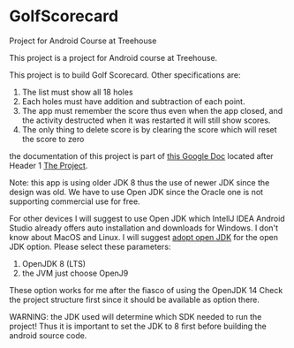 # GolfScorecard
Project for Android Course at Treehouse

This project is a project for Android course at Treehouse. 

This project is to build Golf Scorecard. Other specifications are:
1. The list must show all 18 holes
2. Each holes must have addition and subtraction of each point.
3. The app must remember the score thus even when the app closed, and the activity destructed when it was restarted it  will still show scores.
4. The only thing to delete score is by clearing the score which will reset the score to zero

the documentation of this project is part of [this Google Doc](https://docs.google.com/document/d/1ZKoIqPzcycTyjynDT15ntokrwF_YpiS_48nIkp_0noc/edit?usp=sharing)
located after Header 1 [The Project](https://docs.google.com/document/d/1ZKoIqPzcycTyjynDT15ntokrwF_YpiS_48nIkp_0noc/edit#bookmark=id.q5tmk15zut4z).

Note: this app is using older JDK 8 thus the use of newer JDK since the design was old. We have to use Open JDK since the Oracle one is not supporting commercial use for free.

For other devices I will suggest to use Open JDK which IntellJ IDEA Android Studio already offers auto installation and downloads for Windows. I don't know about MacOS and Linux. 
I will suggest [adopt open JDK](https://adoptopenjdk.net/?variant=openjdk8&jvmVariant=openj9) for the open JDK option. Please select these parameters:
1. OpenJDK 8 (LTS)
2. the JVM just choose OpenJ9

These option works for me after the fiasco of using the OpenJDK 14
Check the project structure first since it should be available as option there.

WARNING: the JDK used will determine which SDK needed to run the project! Thus it is important to set the JDK to 8 first before building the android source code.